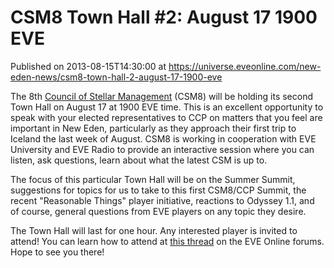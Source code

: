 # CSM8 Town Hall #2: August 17 1900 EVE
Published on 2013-08-15T14:30:00 at https://universe.eveonline.com/new-eden-news/csm8-town-hall-2-august-17-1900-eve

The 8th [Council of Stellar Management](http://community.eveonline.com/community/csm/) (CSM8) will be holding its second Town Hall on August 17 at 1900 EVE time.  This is an excellent opportunity to speak with your elected representatives to CCP on matters that you feel are important in New Eden, particularly as they approach their first trip to Iceland the last week of August.  CSM8 is working in cooperation with EVE University and EVE Radio to provide an interactive session where you can listen, ask questions, learn about what the latest CSM is up to.

The focus of this particular Town Hall will be on the Summer Summit, suggestions for topics for us to take to this first CSM8/CCP Summit, the recent "Reasonable Things" player initiative, reactions to Odyssey 1.1, and of course, general questions from EVE players on any topic they desire.

The Town Hall will last for one hour.  Any interested player is invited to attend!  You can learn how to attend at [this thread](https://forums.eveonline.com/default.aspx?g=posts&t=266431) on the EVE Online forums.  Hope to see you there!
